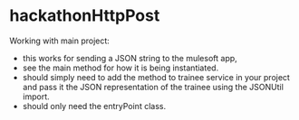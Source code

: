 # hackathonHttpPost


Working with main project:

  - this works for sending a JSON string to the mulesoft app,
  - see the main method for how it is being instantiated. 
  - should simply need to add the method to trainee service in your project and pass it the JSON representation of the trainee using 
  the JSONUtil import.
  - should only need the entryPoint class.
